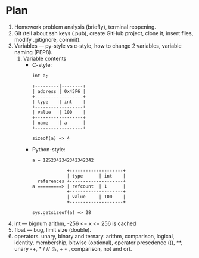 # Plan
1. Homework problem analysis (briefly), terminal reopening.
2. Git (tell about ssh keys (.pub), create GitHub project, clone it, insert files, modify .gitignore, commit).
3. Variables — py-style vs c-style, how to change 2 variables, variable naming (PEP8).
    1. Variable contents
        - C-style:
            ```
            int a;

            +---------|--------+
            | address | 0x45F6 |
            +------------------+
            | type    | int    |
            +------------------+
            | value   | 100    |
            +------------------+
            | name    | a      |
            +------------------+

            sizeof(a) => 4
            ```
        - Python-style:
            ```
            a = 1252342342342342342

                         +--------------------+
                         | type      | int    |
              references +--------------------+
            a =========> | refcount  | 1      |
                         +--------------------+
                         | value     | 100    |
                         +--------------------+

            sys.getsizeof(a) => 28
            ```
4. int — bignum arithm, -256 <= x <= 256 is cached
5. float — bug, limit size (double).
6. operators. unary, binary and ternary. arithm, comparison, logical, identity, membership, bitwise (optional), operator presedence ((), **, unary -+, * / // %, + - , comparison, not and or).
